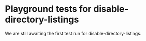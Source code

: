 # Playground tests for disable-directory-listings
We are still awaiting the first test run for disable-directory-listings.
